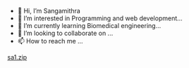 - 👋 Hi, I’m Sangamithra
- 👀 I’m interested in Programming and web development...
- 🌱 I’m currently learning Biomedical engineering...
- 💞️ I’m looking to collaborate on ...
- 📫 How to reach me ...

<!---
SS0506/SS0506 is a ✨ special ✨ repository because its `README.md` (this file) appears on your GitHub profile.
You can click the Preview link to take a look at your changes.
--->
[sa1.zip](https://github.com/SS0506/SS0506/files/9033192/sa1.zip)
